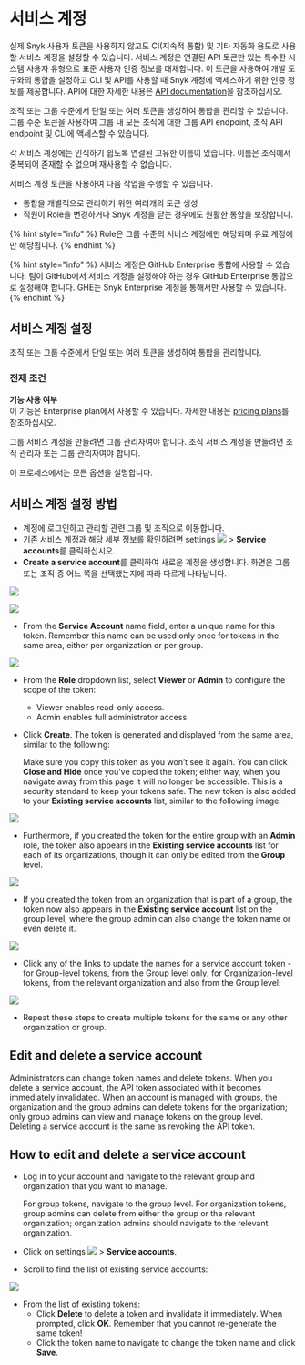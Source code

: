 # 서비스 계정

실제 Snyk 사용자 토큰을 사용하지 않고도 CI(지속적 통합) 및 기타 자동화 용도로 사용할 서비스 계정을 설정할 수 있습니다. 서비스 계정은 연결된 API 토큰만 있는 특수한 시스템 사용자 유형으로 표준 사용자 인증 정보를 대체합니다. 이 토큰을 사용하여 개발 도구와의 통합을 설정하고 CLI 및 API를 사용할 때 Snyk 계정에 액세스하기 위한 인증 정보를 제공합니다. API에 대한 자세한 내용은 [API documentation](../../snyk-api-info/)을 참조하십시오.

조직 또는 그룹 수준에서 단일 또는 여러 토큰을 생성하여 통합을 관리할 수 있습니다. 그룹 수준 토큰을 사용하여 그룹 내 모든 조직에 대한 그룹 API endpoint, 조직 API endpoint 및 CLI에 액세스할 수 있습니다.

각 서비스 계정에는 인식하기 쉽도록 연결된 고유한 이름이 있습니다. 이름은 조직에서 중복되어 존재할 수 없으며 재사용할 수 없습니다.

서비스 계정 토큰을 사용하여 다음 작업을 수행할 수 있습니다.

* 통합을 개별적으로 관리하기 위한 여러개의 토큰 생성
* 직원이 Role을 변경하거나 Snyk 계정을 닫는 경우에도 원활한 통합을 보장합니다.

{% hint style="info" %}
Role은 그룹 수준의 서비스 계정에만 해당되며 유료 계정에만 해당됩니다.
{% endhint %}

{% hint style="info" %}
서비스 계정은 GitHub Enterprise 통합에 사용할 수 있습니다. 팀이 GitHub에서 서비스 계정을 설정해야 하는 경우 GitHub Enterprise 통합으로 설정해야 합니다. GHE는 Snyk Enterprise 계정을 통해서만 사용할 수 있습니다.
{% endhint %}

## 서비스 계정 설정

조직 또는 그룹 수준에서 단일 또는 여러 토큰을 생성하여 통합을 관리합니다.

### 전제 조건

**기능 사용 여부**\
이 기능은 Enterprise plan에서 사용할 수 있습니다. 자세한 내용은 [pricing plans](https://snyk.io/plans/)를 참조하십시오.

그룹 서비스 계정을 만들려면 그룹 관리자여야 합니다. 조직 서비스 계정을 만들려면 조직 관리자 또는 그룹 관리자여야 합니다.

이 프로세스에서는 모든 옵션을 설명합니다.

## 서비스 계정 설정 방법

* 계정에 로그인하고 관리할 관련 그룹 및 조직으로 이동합니다.
* 기존 서비스 계정과 해당 세부 정보를 확인하려면 settings ![](../../../.gitbook/assets/cog\_icon.png) > **Service accounts**를 클릭하십시오.
* **Create a service account**를 클릭하여 새로운 계정을 생성합니다. 화면은 그룹 또는 조직 중 어느 쪽을 선택했는지에 따라 다르게 나타납니다.

![](../../../.gitbook/assets/uuid-115442e7-a8bd-44df-43f8-8867a4cdc6ba-en.png)

![](../../../.gitbook/assets/uuid-632ed37e-ed7a-519d-dade-a245a35e6ac6-en.png)

* From the **Service Account** name field, enter a unique name for this token. Remember this name can be used only once for tokens in the same area, either per organization or per group.

![](../../../.gitbook/assets/uuid-01c4cc98-23c9-3cb1-4972-1aa4f83ad98e-en.png)

* From the **Role** dropdown list, select **Viewer** or **Admin** to configure the scope of the token:
  * Viewer enables read-only access.
  * Admin enables full administrator access.
*   Click **Create**. The token is generated and displayed from the same area, similar to the following:

    Make sure you copy this token as you won’t see it again. You can click **Close and Hide** once you've copied the token; either way, when you navigate away from this page it will no longer be accessible. This is a security standard to keep your tokens safe. The new token is also added to your **Existing service accounts** list, similar to the following image:

![](../../../.gitbook/assets/uuid-799b88fc-d1d7-72c9-5ceb-30fb2a8d572e-en%20\(3\)%20\(3\)%20\(3\)%20\(1\)%20\(1\)%20\(1\)%20\(1\)%20\(1\)%20\(1\)%20\(1\)%20\(1\)%20\(1\)%20\(1\)%20\(1\)%20\(1\)%20\(1\)%20\(1\)%20\(1\)%20\(1\)%20\(1\)%20\(1\)%20\(12\).png)

* Furthermore, if you created the token for the entire group with an **Admin** role, the token also appears in the **Existing service accounts** list for each of its organizations, though it can only be edited from the **Group** level.

![](../../../.gitbook/assets/uuid-1110723e-74e7-3090-3e69-da65f93acfcc-en.png)

* If you created the token from an organization that is part of a group, the token now also appears in the **Existing service account** list on the group level, where the group admin can also change the token name or even delete it.

![](../../../.gitbook/assets/uuid-50563edb-6a75-9f37-2040-cd814fdf9ead-en.png)

* Click any of the links to update the names for a service account token - for Group-level tokens, from the Group level only; for Organization-level tokens, from the relevant organization and also from the Group level:

![](../../../.gitbook/assets/uuid-b34e3d10-bb0c-b608-bc08-12f2bf0a4fc0-en.png)

* Repeat these steps to create multiple tokens for the same or any other organization or group.

## Edit and delete a service account

Administrators can change token names and delete tokens. When you delete a service account, the API token associated with it becomes immediately invalidated. When an account is managed with groups, the organization and the group admins can delete tokens for the organization; only group admins can view and manage tokens on the group level. Deleting a service account is the same as revoking the API token.

## How to edit and delete a service account

*   Log in to your account and navigate to the relevant group and organization that you want to manage.

    For group tokens, navigate to the group level. For organization tokens, group admins can delete from either the group or the relevant organization; organization admins should navigate to the relevant organization.
* Click on settings ![](../../../.gitbook/assets/cog\_icon.png) > **Service accounts**.
* Scroll to find the list of existing service accounts:

![](../../../.gitbook/assets/uuid-799b88fc-d1d7-72c9-5ceb-30fb2a8d572e-en%20\(3\)%20\(3\)%20\(3\)%20\(1\)%20\(1\)%20\(1\)%20\(1\)%20\(1\)%20\(1\)%20\(1\)%20\(1\)%20\(1\)%20\(1\)%20\(1\)%20\(1\)%20\(1\)%20\(1\)%20\(1\)%20\(1\)%20\(1\)%20\(1\)%20\(9\).png)

* From the list of existing tokens:
  * Click **Delete** to delete a token and invalidate it immediately. When prompted, click **OK**. Remember that you cannot re-generate the same token!
  * Click the token name to navigate to change the token name and click **Save**.
